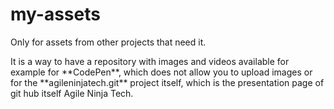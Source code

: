 # my-assets

<p>Only for assets from other projects that need it.</p>

<p>
It is a way to have a repository with images and videos available for example for **CodePen**, which does not allow you to upload images or for the **agileninjatech.git** project itself, which is the presentation page of git hub itself Agile Ninja Tech.
</p>

